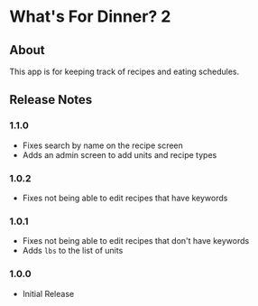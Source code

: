 # What's For Dinner? 2
## About
This app is for keeping track of recipes and eating schedules.

## Release Notes
### 1.1.0
- Fixes search by name on the recipe screen
- Adds an admin screen to add units and recipe types

### 1.0.2
- Fixes not being able to edit recipes that have keywords

### 1.0.1
- Fixes not being able to edit recipes that don't have keywords
- Adds `lbs` to the list of units

### 1.0.0
- Initial Release
